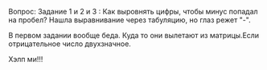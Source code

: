 Вопрос:
Задание 1 и 2 и 3 : Как выровнять цифры, чтобы минус попадал на пробел?
Нашла выравнивание через табуляцию, но глаз режет "-".

В первом задании вообще беда. Куда то они вылетают из матрицы.Если отрицательное число двухзначное.

Хэлп ми!!!